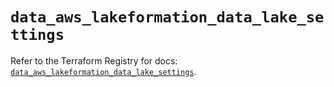 # `data_aws_lakeformation_data_lake_settings`

Refer to the Terraform Registry for docs: [`data_aws_lakeformation_data_lake_settings`](https://registry.terraform.io/providers/hashicorp/aws/6.14.0/docs/data-sources/lakeformation_data_lake_settings).
